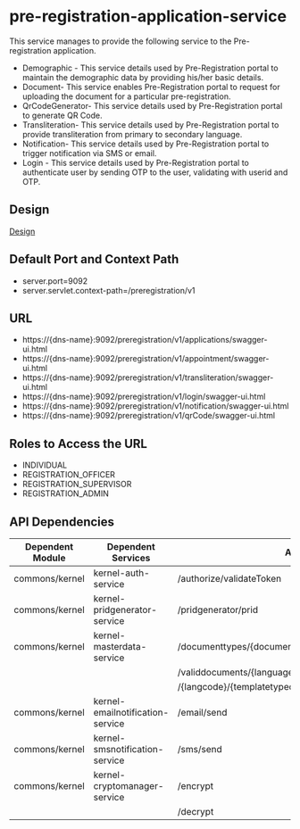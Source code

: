 # pre-registration-application-service

This service manages to provide the following service to the Pre-registration application.

  * Demographic - This service details used by Pre-Registration portal to maintain the demographic data by providing his/her basic details.
  * Document- This service enables Pre-Registration portal to request for uploading the document for a particular 
pre-registration.
  * QrCodeGenerator- This service details used by Pre-Registration portal to generate QR Code.
  * Transliteration- This service details used by Pre-Registration portal to provide transliteration from primary to secondary                                     language.
  * Notification- This service details used by Pre-Registration portal to trigger notification via SMS or email.
  * Login - This service details used by Pre-Registration portal to authenticate user by sending OTP to the user, validating                                     with userid and OTP.
 

## Design

[Design](https://github.com/mosip/pre-registration/blob/master/design/pre-registration/pre-registration-application-service.md)

 

## Default Port and Context Path

  * server.port=9092
  * server.servlet.context-path=/preregistration/v1



## URL

* https://{dns-name}:9092/preregistration/v1/applications/swagger-ui.html 
* https://{dns-name}:9092/preregistration/v1/appointment/swagger-ui.html 
* https://{dns-name}:9092/preregistration/v1/transliteration/swagger-ui.html 
* https://{dns-name}:9092/preregistration/v1/login/swagger-ui.html
* https://{dns-name}:9092/preregistration/v1/notification/swagger-ui.html 
* https://{dns-name}:9092/preregistration/v1/qrCode/swagger-ui.html 

## Roles to Access the URL

* INDIVIDUAL
* REGISTRATION_OFFICER
* REGISTRATION_SUPERVISOR
* REGISTRATION_ADMIN



## API Dependencies
	
|Dependent Module |  Dependent Services  | API |
| ------------- | ------------- | ------------- |
| commons/kernel | kernel-auth-service| /authorize/validateToken |
| commons/kernel | kernel-pridgenerator-service | /pridgenerator/prid |
| commons/kernel | kernel-masterdata-service  | /documenttypes/{documentcategorycode}/{langcode}|
|  |   | /validdocuments/{languagecode} | 
|  |   |  /{langcode}/{templatetypecode} |
|commons/kernel | kernel-emailnotification-service | /email/send |
| commons/kernel | kernel-smsnotification-service | /sms/send |
| commons/kernel | kernel-cryptomanager-service | /encrypt |
|  |  | /decrypt |



